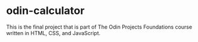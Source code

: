# odin-calculator
This is the final project that is part of The Odin Projects Foundations course written in HTML, CSS, and JavaScript.
